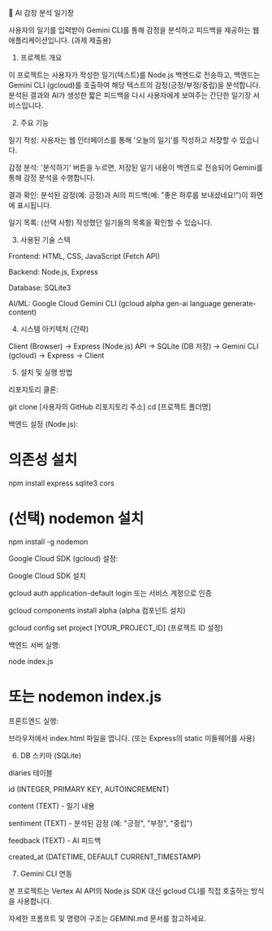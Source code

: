 🤖 AI 감정 분석 일기장

사용자의 일기를 입력받아 Gemini CLI를 통해 감정을 분석하고 피드백을 제공하는 웹 애플리케이션입니다. (과제 제출용)

1. 프로젝트 개요

이 프로젝트는 사용자가 작성한 일기(텍스트)를 Node.js 백엔드로 전송하고, 백엔드는 Gemini CLI (gcloud)를 호출하여 해당 텍스트의 감정(긍정/부정/중립)을 분석합니다. 분석된 결과와 AI가 생성한 짧은 피드백을 다시 사용자에게 보여주는 간단한 일기장 서비스입니다.

2. 주요 기능

일기 작성: 사용자는 웹 인터페이스를 통해 '오늘의 일기'를 작성하고 저장할 수 있습니다.

감정 분석: '분석하기' 버튼을 누르면, 저장된 일기 내용이 백엔드로 전송되어 Gemini를 통해 감정 분석을 수행합니다.

결과 확인: 분석된 감정(예: 긍정)과 AI의 피드백(예: "좋은 하루를 보내셨네요!")이 화면에 표시됩니다.

일기 목록: (선택 사항) 작성했던 일기들의 목록을 확인할 수 있습니다.

3. 사용된 기술 스택

Frontend: HTML, CSS, JavaScript (Fetch API)

Backend: Node.js, Express

Database: SQLite3

AI/ML: Google Cloud Gemini CLI (gcloud alpha gen-ai language generate-content)

4. 시스템 아키텍처 (간략)

Client (Browser) -> Express (Node.js) API -> SQLite (DB 저장) -> Gemini CLI (gcloud) -> Express -> Client

5. 설치 및 실행 방법

리포지토리 클론:

git clone [사용자의 GitHub 리포지토리 주소]
cd [프로젝트 폴더명]


백엔드 설정 (Node.js):

# 의존성 설치
npm install express sqlite3 cors

# (선택) nodemon 설치
npm install -g nodemon


Google Cloud SDK (gcloud) 설정:

Google Cloud SDK 설치

gcloud auth application-default login 또는 서비스 계정으로 인증

gcloud components install alpha (alpha 컴포넌트 설치)

gcloud config set project [YOUR_PROJECT_ID] (프로젝트 ID 설정)

백엔드 서버 실행:

node index.js
# 또는 nodemon index.js


프론트엔드 실행:

브라우저에서 index.html 파일을 엽니다. (또는 Express의 static 미들웨어를 사용)

6. DB 스키마 (SQLite)

diaries 테이블

id (INTEGER, PRIMARY KEY, AUTOINCREMENT)

content (TEXT) - 일기 내용

sentiment (TEXT) - 분석된 감정 (예: "긍정", "부정", "중립")

feedback (TEXT) - AI 피드백

created_at (DATETIME, DEFAULT CURRENT_TIMESTAMP)

7. Gemini CLI 연동

본 프로젝트는 Vertex AI API의 Node.js SDK 대신 gcloud CLI를 직접 호출하는 방식을 사용합니다.

자세한 프롬프트 및 명령어 구조는 GEMINI.md 문서를 참고하세요.
